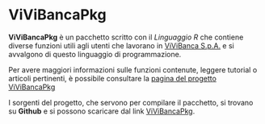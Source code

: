 # ViViBancaPkg

**ViViBancaPkg** è un pacchetto scritto con il *Linguaggio R* che contiene diverse funzioni utili agli utenti che lavorano in [ViViBanca S.p.A.](https://www.vivibanca.it/) e si avvalgono di questo linguaggio di programmazione.

Per avere maggiori informazioni sulle funzioni contenute, leggere tutorial o articoli pertinenti, è possibile consultare la [pagina del progetto ViViBancaPkg](https://vittoriozuccala.github.io/ViViBancaPkg/)

I sorgenti del progetto, che servono per compilare il pacchetto, si trovano su **Github** e si possono scaricare dal link [ViViBancaPkg](https://vittoriozuccala.github.io/ViViBancaPkg/).




